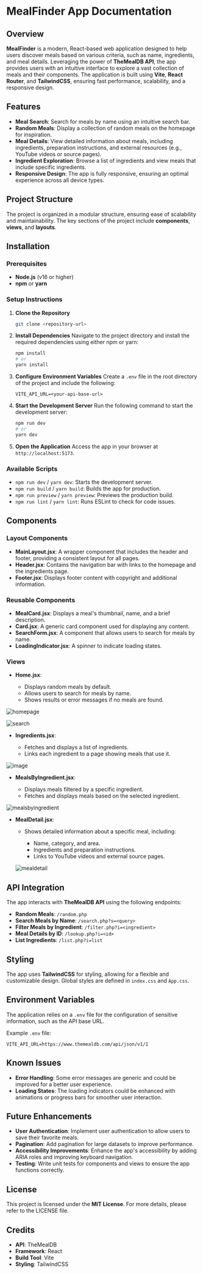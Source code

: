 # MealFinder App Documentation

## Overview

**MealFinder** is a modern, React-based web application designed to help users discover meals based on various criteria, such as name, ingredients, and meal details. Leveraging the power of **TheMealDB API**, the app provides users with an intuitive interface to explore a vast collection of meals and their components. The application is built using **Vite**, **React Router**, and **TailwindCSS**, ensuring fast performance, scalability, and a responsive design.

## Features

* **Meal Search**: Search for meals by name using an intuitive search bar.
* **Random Meals**: Display a collection of random meals on the homepage for inspiration.
* **Meal Details**: View detailed information about meals, including ingredients, preparation instructions, and external resources (e.g., YouTube videos or source pages).
* **Ingredient Exploration**: Browse a list of ingredients and view meals that include specific ingredients.
* **Responsive Design**: The app is fully responsive, ensuring an optimal experience across all device types.

## Project Structure

The project is organized in a modular structure, ensuring ease of scalability and maintainability. The key sections of the project include **components**, **views**, and **layouts**.

## Installation

### Prerequisites

* **Node.js** (v16 or higher)
* **npm** or **yarn**

### Setup Instructions

1. **Clone the Repository**

   ```bash
   git clone <repository-url>
   ```

2. **Install Dependencies**
   Navigate to the project directory and install the required dependencies using either npm or yarn:

   ```bash
   npm install
   # or
   yarn install
   ```

3. **Configure Environment Variables**
   Create a `.env` file in the root directory of the project and include the following:

   ```
   VITE_API_URL=<your-api-base-url>
   ```

4. **Start the Development Server**
   Run the following command to start the development server:

   ```bash
   npm run dev
   # or
   yarn dev
   ```

5. **Open the Application**
   Access the app in your browser at `http://localhost:5173`.

### Available Scripts

* `npm run dev` / `yarn dev`: Starts the development server.
* `npm run build` / `yarn build`: Builds the app for production.
* `npm run preview` / `yarn preview`: Previews the production build.
* `npm run lint` / `yarn lint`: Runs ESLint to check for code issues.

## Components

### Layout Components

* **MainLayout.jsx**: A wrapper component that includes the header and footer, providing a consistent layout for all pages.
* **Header.jsx**: Contains the navigation bar with links to the homepage and the ingredients page.
* **Footer.jsx**: Displays footer content with copyright and additional information.

### Reusable Components

* **MealCard.jsx**: Displays a meal's thumbnail, name, and a brief description.
* **Card.jsx**: A generic card component used for displaying any content.
* **SearchForm.jsx**: A component that allows users to search for meals by name.
* **LoadingIndicator.jsx**: A spinner to indicate loading states.

### Views

* **Home.jsx**:

  * Displays random meals by default.
  * Allows users to search for meals by name.
  * Shows results or error messages if no meals are found.

 ![homepage](https://github.com/user-attachments/assets/bf16c7ef-cf49-43dc-9b07-492f58598504)


 ![search](https://github.com/user-attachments/assets/da634377-eeb0-43a6-ba95-bf0bf352162a)



* **Ingredients.jsx**:

  * Fetches and displays a list of ingredients.
  * Links each ingredient to a page showing meals that use it.

 ![image](https://github.com/user-attachments/assets/4db4b6e5-cbdc-4d25-94ae-9a16b96bf97f)


* **MealsByIngredient.jsx**:

  * Displays meals filtered by a specific ingredient.
  * Fetches and displays meals based on the selected ingredient.

 ![mealsbyingredient](https://github.com/user-attachments/assets/65267c3c-58b0-4889-8a5c-5ae723ebe970)


* **MealDetail.jsx**:

  * Shows detailed information about a specific meal, including:

    * Name, category, and area.
    * Ingredients and preparation instructions.
    * Links to YouTube videos and external source pages.

   ![mealdetail](https://github.com/user-attachments/assets/5eeb3733-4d65-4827-a78d-dd27f11c6617)


## API Integration

The app interacts with **TheMealDB API** using the following endpoints:

* **Random Meals**: `/random.php`
* **Search Meals by Name**: `/search.php?s=<query>`
* **Filter Meals by Ingredient**: `/filter.php?i=<ingredient>`
* **Meal Details by ID**: `/lookup.php?i=<id>`
* **List Ingredients**: `/list.php?i=list`

## Styling

The app uses **TailwindCSS** for styling, allowing for a flexible and customizable design. Global styles are defined in `index.css` and `App.css`.

## Environment Variables

The application relies on a `.env` file for the configuration of sensitive information, such as the API base URL.

Example `.env` file:

```
VITE_API_URL=https://www.themealdb.com/api/json/v1/1
```

## Known Issues

* **Error Handling**: Some error messages are generic and could be improved for a better user experience.
* **Loading States**: The loading indicators could be enhanced with animations or progress bars for smoother user interaction.

## Future Enhancements

* **User Authentication**: Implement user authentication to allow users to save their favorite meals.
* **Pagination**: Add pagination for large datasets to improve performance.
* **Accessibility Improvements**: Enhance the app's accessibility by adding ARIA roles and improving keyboard navigation.
* **Testing**: Write unit tests for components and views to ensure the app functions correctly.

## License

This project is licensed under the **MIT License**. For more details, please refer to the LICENSE file.

## Credits

* **API**: TheMealDB
* **Framework**: React
* **Build Tool**: Vite
* **Styling**: TailwindCSS


